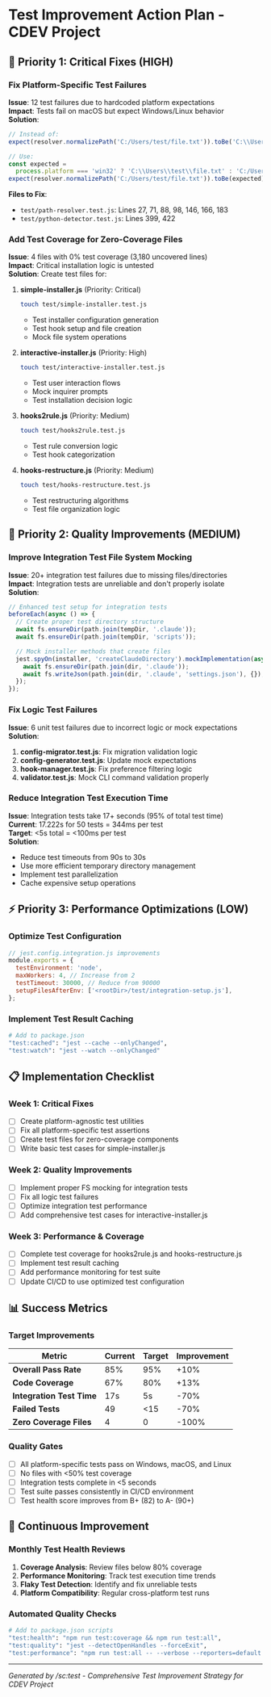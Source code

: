 # Test Improvement Action Plan - CDEV Project

## 🚀 Priority 1: Critical Fixes (HIGH)

### Fix Platform-Specific Test Failures

**Issue**: 12 test failures due to hardcoded platform expectations  
**Impact**: Tests fail on macOS but expect Windows/Linux behavior  
**Solution**:

```javascript
// Instead of:
expect(resolver.normalizePath('C:/Users/test/file.txt')).toBe('C:\\Users\\test\\file.txt');

// Use:
const expected =
  process.platform === 'win32' ? 'C:\\Users\\test\\file.txt' : 'C:/Users/test/file.txt';
expect(resolver.normalizePath('C:/Users/test/file.txt')).toBe(expected);
```

**Files to Fix**:

- `test/path-resolver.test.js`: Lines 27, 71, 88, 98, 146, 166, 183
- `test/python-detector.test.js`: Lines 399, 422

### Add Test Coverage for Zero-Coverage Files

**Issue**: 4 files with 0% test coverage (3,180 uncovered lines)  
**Impact**: Critical installation logic is untested  
**Solution**: Create test files for:

1. **simple-installer.js** (Priority: Critical)

   ```bash
   touch test/simple-installer.test.js
   ```

   - Test installer configuration generation
   - Test hook setup and file creation
   - Mock file system operations

2. **interactive-installer.js** (Priority: High)

   ```bash
   touch test/interactive-installer.test.js
   ```

   - Test user interaction flows
   - Mock inquirer prompts
   - Test installation decision logic

3. **hooks2rule.js** (Priority: Medium)

   ```bash
   touch test/hooks2rule.test.js
   ```

   - Test rule conversion logic
   - Test hook categorization

4. **hooks-restructure.js** (Priority: Medium)

   ```bash
   touch test/hooks-restructure.test.js
   ```

   - Test restructuring algorithms
   - Test file organization logic

## 🔧 Priority 2: Quality Improvements (MEDIUM)

### Improve Integration Test File System Mocking

**Issue**: 20+ integration test failures due to missing files/directories  
**Impact**: Integration tests are unreliable and don't properly isolate  
**Solution**:

```javascript
// Enhanced test setup for integration tests
beforeEach(async () => {
  // Create proper test directory structure
  await fs.ensureDir(path.join(tempDir, '.claude'));
  await fs.ensureDir(path.join(tempDir, 'scripts'));

  // Mock installer methods that create files
  jest.spyOn(installer, 'createClaudeDirectory').mockImplementation(async (dir) => {
    await fs.ensureDir(path.join(dir, '.claude'));
    await fs.writeJson(path.join(dir, '.claude', 'settings.json'), {});
  });
});
```

### Fix Logic Test Failures

**Issue**: 6 unit test failures due to incorrect logic or mock expectations  
**Solution**:

1. **config-migrator.test.js**: Fix migration validation logic
2. **config-generator.test.js**: Update mock expectations
3. **hook-manager.test.js**: Fix preference filtering logic
4. **validator.test.js**: Mock CLI command validation properly

### Reduce Integration Test Execution Time

**Issue**: Integration tests take 17+ seconds (95% of total test time)  
**Current**: 17.222s for 50 tests = 344ms per test  
**Target**: <5s total = <100ms per test  
**Solution**:

- Reduce test timeouts from 90s to 30s
- Use more efficient temporary directory management
- Implement test parallelization
- Cache expensive setup operations

## ⚡ Priority 3: Performance Optimizations (LOW)

### Optimize Test Configuration

```javascript
// jest.config.integration.js improvements
module.exports = {
  testEnvironment: 'node',
  maxWorkers: 4, // Increase from 2
  testTimeout: 30000, // Reduce from 90000
  setupFilesAfterEnv: ['<rootDir>/test/integration-setup.js'],
};
```

### Implement Test Result Caching

```bash
# Add to package.json
"test:cached": "jest --cache --onlyChanged",
"test:watch": "jest --watch --onlyChanged"
```

## 📋 Implementation Checklist

### Week 1: Critical Fixes

- [ ] Create platform-agnostic test utilities
- [ ] Fix all platform-specific test assertions
- [ ] Create test files for zero-coverage components
- [ ] Write basic test cases for simple-installer.js

### Week 2: Quality Improvements

- [ ] Implement proper FS mocking for integration tests
- [ ] Fix all logic test failures
- [ ] Optimize integration test performance
- [ ] Add comprehensive test cases for interactive-installer.js

### Week 3: Performance & Coverage

- [ ] Complete test coverage for hooks2rule.js and hooks-restructure.js
- [ ] Implement test result caching
- [ ] Add performance monitoring for test suite
- [ ] Update CI/CD to use optimized test configuration

## 📊 Success Metrics

### Target Improvements

| Metric                    | Current | Target | Improvement |
| ------------------------- | ------- | ------ | ----------- |
| **Overall Pass Rate**     | 85%     | 95%    | +10%        |
| **Code Coverage**         | 67%     | 80%    | +13%        |
| **Integration Test Time** | 17s     | 5s     | -70%        |
| **Failed Tests**          | 49      | <15    | -70%        |
| **Zero Coverage Files**   | 4       | 0      | -100%       |

### Quality Gates

- [ ] All platform-specific tests pass on Windows, macOS, and Linux
- [ ] No files with <50% test coverage
- [ ] Integration tests complete in <5 seconds
- [ ] Test suite passes consistently in CI/CD environment
- [ ] Test health score improves from B+ (82) to A- (90+)

## 🔄 Continuous Improvement

### Monthly Test Health Reviews

1. **Coverage Analysis**: Review files below 80% coverage
2. **Performance Monitoring**: Track test execution time trends
3. **Flaky Test Detection**: Identify and fix unreliable tests
4. **Platform Compatibility**: Regular cross-platform test runs

### Automated Quality Checks

```bash
# Add to package.json scripts
"test:health": "npm run test:coverage && npm run test:all",
"test:quality": "jest --detectOpenHandles --forceExit",
"test:performance": "npm run test:all -- --verbose --reporters=default --reporters=jest-performance-reporter"
```

---

_Generated by /sc:test - Comprehensive Test Improvement Strategy for CDEV Project_
